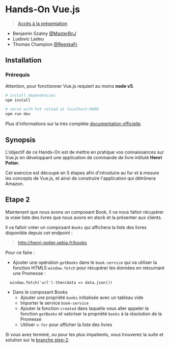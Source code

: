 # Hands-On Vue.js

> [Accès à la présentation](https://docs.google.com/a/xebia.fr/presentation/d/1z3OnbRF8KcZCaJf7638-4XF4_H853x9aqcfIVGQJXlE/edit?usp=sharing)

- Benjamin Szatny [@MasterBnJ](https://twitter.com/MasterBnJ)
- Ludovic Ladeu
- Thomas Champion [@ReeskaFr](https://twitter.com/ReeskaFr)

## Installation

### Prérequis

Attention, pour fonctionner Vue.js requiert au moins **node v5**.

``` bash
# install dependencies
npm install

# serve with hot reload at localhost:8080
npm run dev
```

Plus d'informations sur la très complète [documentation officielle](https://vuejs.org/v2/guide/).

## Synopsis

L'objectif de ce Hands-On est de mettre en pratique vos connaissances sur Vue.js en 
développant une application de commande de livre intitulé **Henri Potier**.

Cet exercice est découpé en 5 étapes afin d'introduire au fur et à mesure les concepts 
de Vue.js, et ainsi de construire l'application qui détrônera Amazon.

## Etape 2

Maintenant que nous avons un composant Book, il va nous falloir récupérer la vraie liste des livres que nous avons en stock et la présenter aux clients.

Il va falloir créer un composant `Books` qui affichera la liste des livres disponible depuis cet endpoint :

> http://henri-potier.xebia.fr/books

Pour ce faire :
 
* Ajouter une opération `getBooks` dans le `book-service` qui va utiliser la fonction HTML5 `window.fetch` pour récupérer les données en retournant une Promesse :
```
  window.fetch('url').then(data => data.json())
```

* Dans le composant Books
  * Ajouter une propriété `books` initialisée avec un tableau vide 
  * Importer le service `book-service`
  * Ajouter la fonction `created` dans laquelle vous aller appeler la fonction `getBooks` et valoriser la propriété `books` à la résolution de la Promesse
  * Utiliser `v-for` pour afficher la liste des livres

Si vous avez terminé, ou pour les plus impatients, vous trouverez la suite et solution sur la [branche step-2](https://github.com/Reeska/slot-vue2/tree/step-2).
